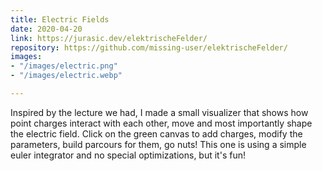 ```yaml
---
title: Electric Fields
date: 2020-04-20
link: https://jurasic.dev/elektrischeFelder/
repository: https://github.com/missing-user/elektrischeFelder/
images:
- "/images/electric.png"
- "/images/electric.webp"

---
```

Inspired by the lecture we had, I made a small visualizer that shows how point charges interact with each other, move and most importantly shape the electric field. Click on the green canvas to add charges, modify the parameters, build parcours for them, go nuts! This one is using a simple euler integrator and no special optimizations, but it's fun!